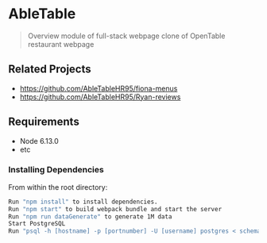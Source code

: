 # AbleTable

> Overview module of full-stack webpage clone of OpenTable restaurant webpage

## Related Projects

  - https://github.com/AbleTableHR95/fiona-menus
  - https://github.com/AbleTableHR95/Ryan-reviews

## Requirements

- Node 6.13.0
- etc

### Installing Dependencies

From within the root directory:

```sh
Run "npm install" to install dependencies.
Run "npm start" to build webpack bundle and start the server
Run "npm run dataGenerate" to generate 1M data
Start PostgreSQL
Run "psql -h [hostname] -p [portnumber] -U [username] postgres < schema.sql" to seed data
```


